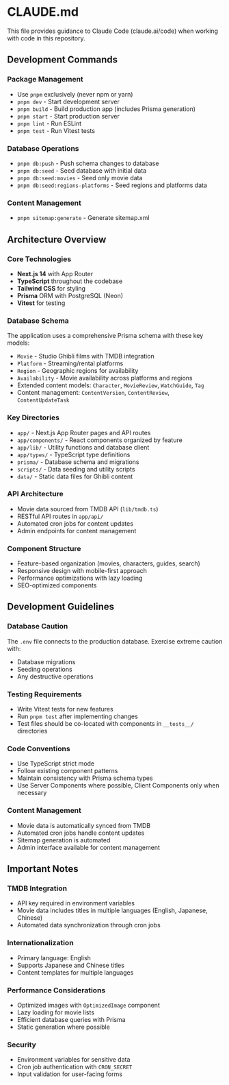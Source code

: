 # CLAUDE.md

This file provides guidance to Claude Code (claude.ai/code) when working with code in this repository.

## Development Commands

### Package Management
- Use `pnpm` exclusively (never npm or yarn)
- `pnpm dev` - Start development server
- `pnpm build` - Build production app (includes Prisma generation)
- `pnpm start` - Start production server
- `pnpm lint` - Run ESLint
- `pnpm test` - Run Vitest tests

### Database Operations
- `pnpm db:push` - Push schema changes to database
- `pnpm db:seed` - Seed database with initial data
- `pnpm db:seed:movies` - Seed only movie data
- `pnpm db:seed:regions-platforms` - Seed regions and platforms data

### Content Management
- `pnpm sitemap:generate` - Generate sitemap.xml

## Architecture Overview

### Core Technologies
- **Next.js 14** with App Router
- **TypeScript** throughout the codebase
- **Tailwind CSS** for styling
- **Prisma** ORM with PostgreSQL (Neon)
- **Vitest** for testing

### Database Schema
The application uses a comprehensive Prisma schema with these key models:
- `Movie` - Studio Ghibli films with TMDB integration
- `Platform` - Streaming/rental platforms
- `Region` - Geographic regions for availability
- `Availability` - Movie availability across platforms and regions
- Extended content models: `Character`, `MovieReview`, `WatchGuide`, `Tag`
- Content management: `ContentVersion`, `ContentReview`, `ContentUpdateTask`

### Key Directories
- `app/` - Next.js App Router pages and API routes
- `app/components/` - React components organized by feature
- `app/lib/` - Utility functions and database client
- `app/types/` - TypeScript type definitions
- `prisma/` - Database schema and migrations
- `scripts/` - Data seeding and utility scripts
- `data/` - Static data files for Ghibli content

### API Architecture
- Movie data sourced from TMDB API (`lib/tmdb.ts`)
- RESTful API routes in `app/api/`
- Automated cron jobs for content updates
- Admin endpoints for content management

### Component Structure
- Feature-based organization (movies, characters, guides, search)
- Responsive design with mobile-first approach
- Performance optimizations with lazy loading
- SEO-optimized components

## Development Guidelines

### Database Caution
The `.env` file connects to the production database. Exercise extreme caution with:
- Database migrations
- Seeding operations
- Any destructive operations

### Testing Requirements
- Write Vitest tests for new features
- Run `pnpm test` after implementing changes
- Test files should be co-located with components in `__tests__/` directories

### Code Conventions
- Use TypeScript strict mode
- Follow existing component patterns
- Maintain consistency with Prisma schema types
- Use Server Components where possible, Client Components only when necessary

### Content Management
- Movie data is automatically synced from TMDB
- Automated cron jobs handle content updates
- Sitemap generation is automated
- Admin interface available for content management

## Important Notes

### TMDB Integration
- API key required in environment variables
- Movie data includes titles in multiple languages (English, Japanese, Chinese)
- Automated data synchronization through cron jobs

### Internationalization
- Primary language: English
- Supports Japanese and Chinese titles
- Content templates for multiple languages

### Performance Considerations
- Optimized images with `OptimizedImage` component
- Lazy loading for movie lists
- Efficient database queries with Prisma
- Static generation where possible

### Security
- Environment variables for sensitive data
- Cron job authentication with `CRON_SECRET`
- Input validation for user-facing forms